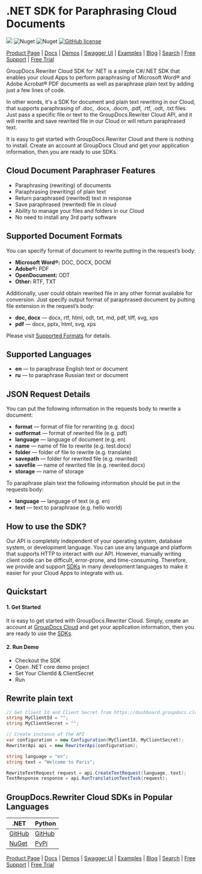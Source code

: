 # .NET SDK for Paraphrasing Cloud Documents

![](https://img.shields.io/badge/api-v1.0-lightgrey) ![Nuget](https://img.shields.io/nuget/v/GroupDocs.Rewriter-Cloud) ![Nuget](https://img.shields.io/nuget/dt/GroupDocs.Rewriter-Cloud) [![GitHub license](https://img.shields.io/github/license/groupdocs-rewriter-cloud/groupdocs-rewriter-cloud-dotnet)](https://github.com/groupdocs-rewriter-cloud/groupdocs-rewriter-cloud-dotnet/blob/master/LICENSE)

[Product Page](https://products.groupdocs.cloud/rewriter/) | [Docs](https://docs.groupdocs.cloud/rewriter/) | [Demos](https://products.groupdocs.app/rewriter/family) | [Swagger UI](https://apireference.groupdocs.cloud/rewriter/) | [Examples](https://github.com/groupdocs-rewriter-cloud/groupdocs-rewriter-cloud-dotnet) | [Blog](https://blog.groupdocs.cloud/category/rewriter/) | [Search](https://search.groupdocs.cloud/) | [Free Support](https://forum.groupdocs.cloud/c/rewriter) | [Free Trial](https://purchase.groupdocs.cloud/trial)

GroupDocs.Rewriter Cloud SDK for .NET is a simple C#/.NET SDK that enables your cloud Apps to perform paraphrasing of Microsoft Word® and Adobe Acrobat® PDF documents as well as paraphrase plain text by adding just a few lines of code.

In other words, it's a SDK for document and plain text rewriting in our Cloud, that supports paraphrasing of .doc, .docx, .docm, .pdf, .rtf, .odt, .txt files. Just pass a specific file or text to the GroupDocs.Rewriter Cloud API, and it will rewrite and save rewrited file in our Cloud or will return paraphrased text.

It is easy to get started with GroupDocs.Rewriter Cloud and there is nothing to install. Create an account at GroupDocs Cloud and get your application information, then you are ready to use SDKs.

## Cloud Document Paraphraser Features

- Paraphrasing (rewriting) of documents
- Paraphrasing (rewriting) of plain text
- Return paraphrased (rewrited) text in response
- Save paraphrased (rewrited) file in cloud
- Ability to manage your files and folders in our Cloud
- No need to install any 3rd party software

## Supported Document Formats

You can specify format of document to rewrite putting in the request’s body:

- **Microsoft Word®:** DOC, DOCX, DOCM
- **Adobe®:** PDF
- **OpenDocument:** ODT
- **Other:** RTF, TXT

Additionally, user could obtain rewrited file in any other format available for conversion. Just specify output format of paraphrased document by putting file extension in the request’s body:

- **doc, docx** — docx, rtf, html, odt, txt, md, pdf, tiff, svg, xps
- **pdf** — docx, pptx, html, svg, xps

Please visit [Supported Formats](https://docs.groupdocs.cloud/rewriter/supported-formats/) for details.

## Supported Languages

- **en** — to paraphrase English text or document
- **ru** — to paraphrase Russian text or document

## JSON Request Details

You can put the following information in the requests body to rewrite a document:

- **format** — format of file for rerwriting (e.g. docx)
- **outformat** — format of rewrited file (e.g. pdf)
- **language** — language of document (e.g. en)
- **name** — name of file to rewrite (e.g. test.docx)
- **folder** — folder of file to rewrite (e.g. translate)
- **savepath** — folder for rewrited file (e.g. rewrited)
- **savefile** — name of rewrited file (e.g. rewrited.docx)
- **storage** — name of storage

To paraphrase plain text the following information should be put in the requests body:

- **language** — language of text (e.g. en)
- **text** — text to paraphrase (e.g. hello world)

## How to use the SDK?

Our API is completely independent of your operating system, database system, or development language. You can use any language and platform that supports HTTP to interact with our API. However, manually writing client code can be difficult, error-prone, and time-consuming. Therefore, we provide and support [SDKs](https://github.com/groupdocs-translation-cloud) in many development languages to make it easier for your Cloud Apps to integrate with us.


## Quickstart

#### 1. Get Started

It is easy to get started with GroupDocs.Rewriter Cloud. Simply, create an account at [GroupDocs Cloud](https://dashboard.groupdocs.cloud/#/apps) and get your application information, then you are ready to use the [SDKs](https://github.com/groupdocs-rewriter-cloud).

#### 2. Run Demo
  * Checkout the SDK
  * Open .NET core demo project
  * Set Your ClientId & ClientSecret
  * Run


## Rewrite plain text

```csharp
// Get Client Id and Client Secret from https://dashboard.groupdocs.cloud
string MyClientId = "";
string MyClientSecret = "";

// Create instance of the API
var configuration = new Configuration(MyClientId, MyClientSecret);
RewriterApi api = new RewriterApi(configuration);

string language = "en";
string text = "Welcome to Paris";

RewriteTextRequest request = api.CreateTextRequest(language, text);
TextResponse response = api.RunTranslationTextTask(request);
```

## GroupDocs.Rewriter Cloud SDKs in Popular Languages

| .NET | Python |
|---|---|
| [GitHub](https://github.com/groupdocs-rewriter-cloud/groupdocs-rewriter-cloud-dotnet) | [GitHub](https://github.com/groupdocs-rewriter-cloud/groupdocs-rewriter-cloud-python) |
| [NuGet](https://www.nuget.org/packages/GroupDocs.Rewriter-Cloud/) | [PyPi](https://pypi.org/project/groupdocs-rewriter-cloud/) |

[Product Page](https://products.groupdocs.cloud/rewriter/dotnet/) | [Docs](https://docs.groupdocs.cloud/rewriter/) | [Demos](https://products.groupdocs.app/rewriter/family) | [Swagger UI](https://apireference.groupdocs.cloud/rewriter/) | [Examples](https://github.com/groupdocs-rewriter-cloud/groupdocs-rewriter-cloud-dotnet) | [Blog](https://blog.groupdocs.cloud/category/rewriter/) | [Search](https://search.groupdocs.cloud/) | [Free Support](https://forum.groupdocs.cloud/c/rewriter) | [Free Trial](https://purchase.groupdocs.cloud/trial)